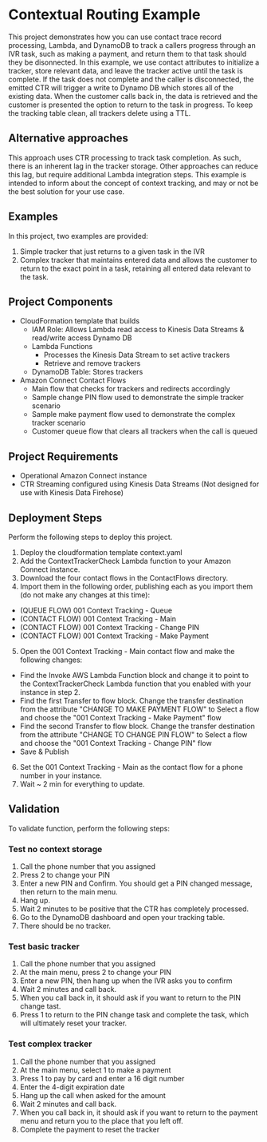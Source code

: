 # Contextual Routing Example

This project demonstrates how you can use contact trace record processing, Lambda, and DynamoDB to track a callers progress through an IVR task, such as making a payment, and return them to that task should they be disonnected. In this example, we use contact attributes to initialize a tracker, store relevant data, and leave the tracker active until the task is complete. If the task does not complete and the caller is disconnected, the emitted CTR will trigger a write to Dynamo DB which stores all of the existing data. When the customer calls back in, the data is retrieved and the customer is presented the option to return to the task in progress. To keep the tracking table clean, all trackers delete using a TTL. 

## Alternative approaches

This approach uses CTR processing to track task completion. As such, there is an inherent lag in the tracker storage. Other approaches can reduce this lag, but require additional Lambda integration steps. This example is intended to inform about the concept of context tracking, and may or not be the best solution for your use case. 

## Examples
In this project, two examples are provided:
1. Simple tracker that just returns to a given task in the IVR
2. Complex tracker that maintains entered data and allows the customer to return to the exact point in a task, retaining all entered data relevant to the task.

## Project Components
- CloudFormation template that builds
  - IAM Role: Allows Lambda read access to Kinesis Data Streams & read/write access Dynamo DB
  - Lambda Functions
    - Processes the Kinesis Data Stream to set active trackers
    - Retrieve and remove trackers
  - DynamoDB Table: Stores trackers
- Amazon Connect Contact Flows
  - Main flow that checks for trackers and redirects accordingly
  - Sample change PIN flow used to demonstrate the simple tracker scenario
  - Sample make payment flow used to demonstrate the complex tracker scenario
  - Customer queue flow that clears all trackers when the call is queued
  
## Project Requirements
- Operational Amazon Connect instance
- CTR Streaming configured using Kinesis Data Streams (Not designed for use with Kinesis Data Firehose)

## Deployment Steps
Perform the following steps to deploy this project. 
1. Deploy the cloudformation template context.yaml
2. Add the ContextTrackerCheck Lambda function to your Amazon Connect instance.
3. Download the four contact flows in the ContactFlows directory.
4. Import them in the following order, publishing each as you import them (do not make any changes at this time):
  - (QUEUE FLOW) 001 Context Tracking - Queue
  - (CONTACT FLOW) 001 Context Tracking - Main
  - (CONTACT FLOW) 001 Context Tracking - Change PIN
  - (CONTACT FLOW) 001 Context Tracking - Make Payment
5. Open the 001 Context Tracking - Main contact flow and make the following changes:
  - Find the Invoke AWS Lambda Function block and change it to point to the ContextTrackerCheck Lambda function that you enabled with your instance in step 2.
  - Find the first Transfer to flow block. Change the transfer destination from the attribute "CHANGE TO MAKE PAYMENT FLOW" to Select a flow and choose the "001 Context Tracking - Make Payment" flow
  - Find the second Transfer to flow block. Change the transfer destination from the attribute "CHANGE TO CHANGE PIN FLOW" to Select a flow and choose the "001 Context Tracking - Change PIN" flow
  - Save & Publish
6. Set the 001 Context Tracking - Main as the contact flow for a phone number in your instance.
7. Wait ~ 2 min for everything to update.

## Validation
To validate function, perform the following steps:
### Test no context storage
1. Call the phone number that you assigned
2. Press 2 to change your PIN
3. Enter a new PIN and Confirm. You should get a PIN changed message, then return to the main menu.
4. Hang up. 
5. Wait 2 minutes to be positive that the CTR has completely processed.
6. Go to the DynamoDB dashboard and open your tracking table.
7. There should be no tracker.

### Test basic tracker
1. Call the phone number that you assigned
2. At the main menu, press 2 to change your PIN
3. Enter a new PIN, then hang up when the IVR asks you to confirm
4. Wait 2 minutes and call back.
5. When you call back in, it should ask if you want to return to the PIN change tast.
6. Press 1 to return to the PIN change task and complete the task, which will ultimately reset your tracker.

### Test complex tracker
1. Call the phone number that you assigned
2. At the main menu, select 1 to make a payment
3. Press 1 to pay by card and enter a 16 digit number
4. Enter the 4-digit expiration date
5. Hang up the call when asked for the amount
6. Wait 2 minutes and call back.
7. When you call back in, it should ask if you want to return to the payment menu and return you to the place that you left off.
8. Complete the payment to reset the tracker
  
